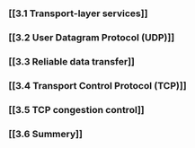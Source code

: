 ### [[3.1 Transport-layer services]]
### [[3.2 User Datagram Protocol (UDP)]]
### [[3.3 Reliable data transfer]]
### [[3.4 Transport Control Protocol (TCP)]]
### [[3.5 TCP congestion control]]
### [[3.6 Summery]]
